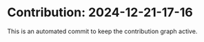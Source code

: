 # Contribution: 2024-12-21-17-16
This is an automated commit to keep the contribution graph active.
